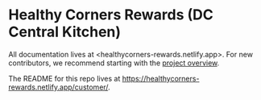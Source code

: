 # Healthy Corners Rewards (DC Central Kitchen)

All documentation lives at <healthycorners-rewards.netlify.app>. For new contributors, we recommend starting with the [project overview](http://healthycorners-rewards.netlify.app/overview).

The README for this repo lives at <https://healthycorners-rewards.netlify.app/customer/>.
